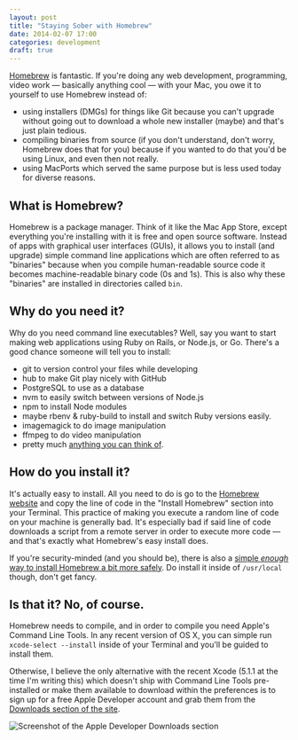 ```yaml
---
layout: post
title: "Staying Sober with Homebrew"
date: 2014-02-07 17:00
categories: development
draft: true
---
```


[Homebrew](http://brew.sh/) is fantastic. If you're doing any web development,
programming, video work — basically anything cool — with your Mac, you owe it to
yourself to use Homebrew instead of:

- using installers (DMGs) for things like Git because you can't upgrade without
going out to download a whole new installer (maybe) and that's just plain tedious.
- compiling binaries from source (if you don't understand, don't worry, Homebrew
does that for you) because if you wanted to do that you'd be using Linux, and even
then not really.
- using MacPorts which served the same purpose but is less used today for diverse
reasons.

## What is Homebrew?

Homebrew is a package manager. Think of it like the Mac App Store, except
everything you're installing with it is free and open source software.
Instead of apps with graphical user interfaces (GUIs), it allows you to install
(and upgrade) simple command line applications which are often referred to as
"binaries" because when you compile human-readable source code it becomes
machine-readable binary code (0s and 1s). This is also why these "binaries" are
installed in directories called `bin`.

## Why do you need it?
Why do you need command line executables? Well, say you want to start making web
applications using Ruby on Rails, or Node.js, or Go. There's a good chance someone
will tell you to install:

- git to version control your files while developing
- hub to make Git play nicely with GitHub
- PostgreSQL to use as a database
- nvm to easily switch between versions of Node.js
- npm to install Node modules
- maybe rbenv & ruby-build to install and switch Ruby versions easily.
- imagemagick to do image manipulation
- ffmpeg to do video manipulation
- pretty much [anything you can think of](http://braumeister.org/).

## How do you install it?

It's actually easy to install. All you need to do is go to the [Homebrew website](http://brew.sh/)
and copy the line of code in the "Install Homebrew" section into your Terminal.
This practice of making you execute a random line of code on your machine is
generally bad. It's especially bad if said line of code downloads a script
from a remote server in order to execute more code — and that's exactly what
Homebrew's easy install does.

If you're security-minded (and you should be), there is also a [simple *enough*
way to install Homebrew a bit more safely](https://github.com/Homebrew/homebrew/wiki/Installation#untar-anywhere).
Do install it inside of `/usr/local` though, don't get fancy.


## Is that it? No, of course.
Homebrew needs to compile, and in order to compile you need Apple's Command Line Tools.
In any recent version of OS X, you can simple run `xcode-select --install` inside of
your Terminal and you'll be guided to install them.

Otherwise, I believe the only alternative with the recent Xcode (5.1.1 at the time
I'm writing this) which doesn't ship with Command Line Tools pre-installed or
make them available to download within the preferences is to sign up for a free
Apple Developer account and grab them from the [Downloads section of the site](https://developer.apple.com/downloads/index.action?name=for%20Xcode%20-).

![Screenshot of the Apple Developer Downloads section](/images/apple_developers_downloads.png)
